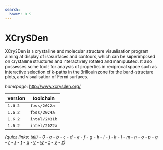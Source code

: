 ```yaml
---
search:
  boost: 0.5
---
```

# XCrySDen

XCrySDen is a crystalline and molecular structure visualisation program aiming at display of isosurfaces and contours, which can be superimposed on crystalline structures and interactively rotated and manipulated. It also possesses some tools for analysis of properties in reciprocal space such as interactive selection of k-paths in the Brillouin zone for the band-structure plots, and visualisation of Fermi surfaces.

*homepage*: <http://www.xcrysden.org/>

version | toolchain
--------|----------
``1.6.2`` | ``foss/2022a``
``1.6.2`` | ``foss/2024a``
``1.6.2`` | ``intel/2021b``
``1.6.2`` | ``intel/2022a``


*(quick links: [(all)](../index.md) - [0](../0/index.md) - [a](../a/index.md) - [b](../b/index.md) - [c](../c/index.md) - [d](../d/index.md) - [e](../e/index.md) - [f](../f/index.md) - [g](../g/index.md) - [h](../h/index.md) - [i](../i/index.md) - [j](../j/index.md) - [k](../k/index.md) - [l](../l/index.md) - [m](../m/index.md) - [n](../n/index.md) - [o](../o/index.md) - [p](../p/index.md) - [q](../q/index.md) - [r](../r/index.md) - [s](../s/index.md) - [t](../t/index.md) - [u](../u/index.md) - [v](../v/index.md) - [w](../w/index.md) - [x](../x/index.md) - [y](../y/index.md) - [z](../z/index.md))*


